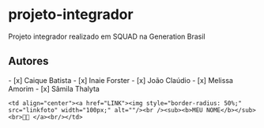 # projeto-integrador


Projeto integrador realizado em SQUAD na Generation Brasil


## Autores

</tr>
</table>
- [x] Caique Batista
- [x] Inaie Forster
- [x] João Claúdio
- [x] Melissa Amorim
- [x] Sâmila Thalyta

    <td align="center"><a href="LINK"><img style="border-radius: 50%;" src="linkfoto" width="100px;" alt=""/><br /><sub><b>MEU NOME</b></sub> <br>👨‍🚀 </a><br/></td>
</td> 


  </tr>
  </table>
